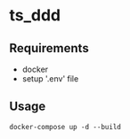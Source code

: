 # ts_ddd

## Requirements
- docker
- setup '.env' file

## Usage
```
docker-compose up -d --build
```